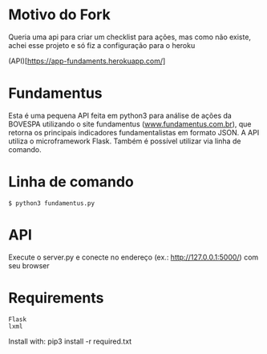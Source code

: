 # Motivo do Fork

Queria uma api para criar um checklist para ações, mas como não existe, achei esse projeto e só fiz a configuração para o heroku

(API)[https://app-fundaments.herokuapp.com/]

# Fundamentus

Esta é uma pequena API feita em python3 para análise de ações da BOVESPA utilizando o site fundamentus (www.fundamentus.com.br), que retorna os
principais indicadores fundamentalistas em formato JSON.
A API utiliza o microframework Flask.
Também é possível utilizar via linha de comando.

# Linha de comando

    $ python3 fundamentus.py

# API

Execute o server.py e conecte no endereço (ex.: http://127.0.0.1:5000/) com seu browser

# Requirements

    Flask
    lxml

Install with:
pip3 install -r required.txt

